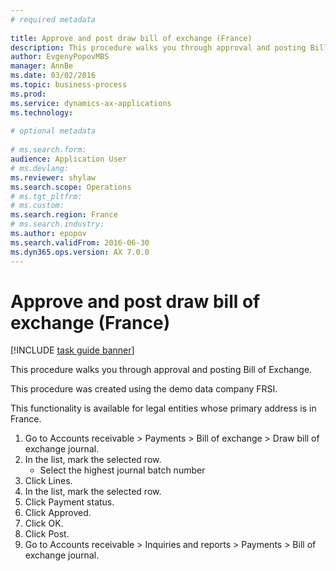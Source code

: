 ```yaml
--- 
# required metadata 
 
title: Approve and post draw bill of exchange (France)
description: This procedure walks you through approval and posting Bill of Exchange. 
author: EvgenyPopovMBS
manager: AnnBe 
ms.date: 03/02/2016
ms.topic: business-process 
ms.prod:  
ms.service: dynamics-ax-applications 
ms.technology:  
 
# optional metadata 
 
# ms.search.form:   
audience: Application User 
# ms.devlang:  
ms.reviewer: shylaw
ms.search.scope: Operations 
# ms.tgt_pltfrm:  
# ms.custom:  
ms.search.region: France
# ms.search.industry: 
ms.author: epopov
ms.search.validFrom: 2016-06-30 
ms.dyn365.ops.version: AX 7.0.0 
---
```

# Approve and post draw bill of exchange (France)

[!INCLUDE [task guide banner](../../includes/task-guide-banner.md)]

This procedure walks you through approval and posting Bill of Exchange.

This procedure was created using the demo data company FRSI. 

This functionality is available for legal entities whose primary address is in France.



1. Go to Accounts receivable > Payments > Bill of exchange > Draw bill of exchange journal.
2. In the list, mark the selected row.
    * Select the highest journal batch number  
3. Click Lines.
4. In the list, mark the selected row.
5. Click Payment status.
6. Click Approved.
7. Click OK.
8. Click Post.
9. Go to Accounts receivable > Inquiries and reports > Payments > Bill of exchange journal.

